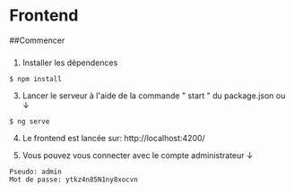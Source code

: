 # Frontend

##Commencer
###
1. Installer les dépendences
````shell
$ npm install
````

3. Lancer le serveur à l'aide de la commande " start " du package.json ou ↓
````shell
$ ng serve
````
4. Le frontend est lancée sur: http://localhost:4200/

5. Vous pouvez vous connecter avec le compte administrateur ↓

````
Pseudo: admin
Mot de passe: ytkz4n85N1ny8xocvn
````
